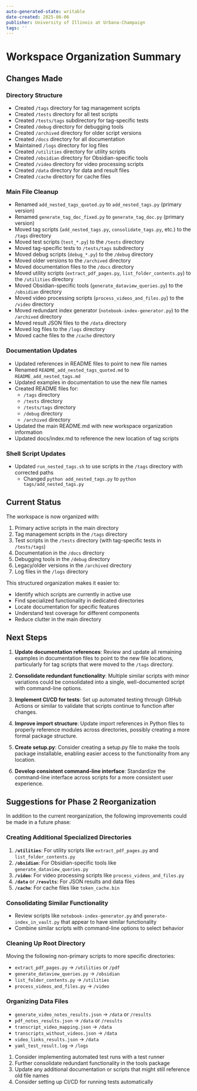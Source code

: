 ```yaml
---
auto-generated-state: writable
date-created: 2025-06-06
publisher: University of Illinois at Urbana-Champaign
tags: ''
---
```


# Workspace Organization Summary

## Changes Made

### Directory Structure
- Created `/tags` directory for tag management scripts
- Created `/tests` directory for all test scripts
- Created `/tests/tags` subdirectory for tag-specific tests
- Created `/debug` directory for debugging tools
- Created `/archived` directory for older script versions
- Created `/docs` directory for all documentation
- Maintained `/logs` directory for log files
- Created `/utilities` directory for utility scripts
- Created `/obsidian` directory for Obsidian-specific tools
- Created `/video` directory for video processing scripts
- Created `/data` directory for data and result files
- Created `/cache` directory for cache files

### Main File Cleanup
- Renamed `add_nested_tags_quoted.py` to `add_nested_tags.py` (primary version)
- Renamed `generate_tag_doc_fixed.py` to `generate_tag_doc.py` (primary version)
- Moved tag scripts (`add_nested_tags.py`, `consolidate_tags.py`, etc.) to the `/tags` directory
- Moved test scripts (`test_*.py`) to the `/tests` directory
- Moved tag-specific tests to `/tests/tags` subdirectory
- Moved debug scripts (`debug_*.py`) to the `/debug` directory
- Moved older versions to the `/archived` directory
- Moved documentation files to the `/docs` directory
- Moved utility scripts (`extract_pdf_pages.py`, `list_folder_contents.py`) to the `/utilities` directory
- Moved Obsidian-specific tools (`generate_dataview_queries.py`) to the `/obsidian` directory
- Moved video processing scripts (`process_videos_and_files.py`) to the `/video` directory
- Moved redundant index generator (`notebook-index-generator.py`) to the `/archived` directory
- Moved result JSON files to the `/data` directory
- Moved log files to the `/logs` directory
- Moved cache files to the `/cache` directory

### Documentation Updates
- Updated references in README files to point to new file names
- Renamed `README_add_nested_tags_quoted.md` to `README_add_nested_tags.md`
- Updated examples in documentation to use the new file names
- Created README files for:
  - `/tags` directory
  - `/tests` directory
  - `/tests/tags` directory
  - `/debug` directory
  - `/archived` directory
- Updated the main README.md with new workspace organization information
- Updated docs/index.md to reference the new location of tag scripts

### Shell Script Updates
- Updated `run_nested_tags.sh` to use scripts in the `/tags` directory with corrected paths
  - Changed `python add_nested_tags.py` to `python tags/add_nested_tags.py`

## Current Status

The workspace is now organized with:

1. Primary active scripts in the main directory
2. Tag management scripts in the `/tags` directory
3. Test scripts in the `/tests` directory (with tag-specific tests in `/tests/tags`)
4. Documentation in the `/docs` directory
5. Debugging tools in the `/debug` directory
6. Legacy/older versions in the `/archived` directory
7. Log files in the `/logs` directory

This structured organization makes it easier to:
- Identify which scripts are currently in active use
- Find specialized functionality in dedicated directories 
- Locate documentation for specific features
- Understand test coverage for different components
- Reduce clutter in the main directory

## Next Steps

1. **Update documentation references**: Review and update all remaining examples in documentation files to point to the new file locations, particularly for tag scripts that were moved to the `/tags` directory.

2. **Consolidate redundant functionality**: Multiple similar scripts with minor variations could be consolidated into a single, well-documented script with command-line options.

3. **Implement CI/CD for tests**: Set up automated testing through GitHub Actions or similar to validate that scripts continue to function after changes.

4. **Improve import structure**: Update import references in Python files to properly reference modules across directories, possibly creating a more formal package structure.

5. **Create setup.py**: Consider creating a setup.py file to make the tools package installable, enabling easier access to the functionality from any location.

6. **Develop consistent command-line interface**: Standardize the command-line interface across scripts for a more consistent user experience.

## Suggestions for Phase 2 Reorganization

In addition to the current reorganization, the following improvements could be made in a future phase:

### Creating Additional Specialized Directories
1. **`/utilities`**: For utility scripts like `extract_pdf_pages.py` and `list_folder_contents.py`
2. **`/obsidian`**: For Obsidian-specific tools like `generate_dataview_queries.py`
3. **`/video`**: For video processing scripts like `process_videos_and_files.py`
4. **`/data`** or **`/results`**: For JSON results and data files
5. **`/cache`**: For cache files like `token_cache.bin`

### Consolidating Similar Functionality
- Review scripts like `notebook-index-generator.py` and `generate-index_in_vault.py` that appear to have similar functionality
- Combine similar scripts with command-line options to select behavior

### Cleaning Up Root Directory
Moving the following non-primary scripts to more specific directories:
- `extract_pdf_pages.py` → `/utilities` or `/pdf`
- `generate_dataview_queries.py` → `/obsidian`
- `list_folder_contents.py` → `/utilities`
- `process_videos_and_files.py` → `/video`

### Organizing Data Files
- `generate_video_notes_results.json` → `/data` or `/results`
- `pdf_notes_results.json` → `/data` or `/results`
- `transcript_video_mapping.json` → `/data`
- `transcripts_without_videos.json` → `/data`
- `video_links_results.json` → `/data`
- `yaml_test_result.log` → `/logs`

1. Consider implementing automated test runs with a test runner
2. Further consolidate redundant functionality in the tools package
3. Update any additional documentation or scripts that might still reference old file names
4. Consider setting up CI/CD for running tests automatically
